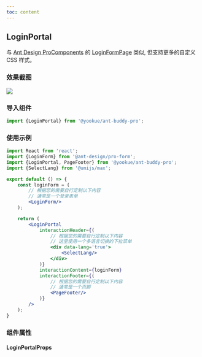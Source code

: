 ```yaml
---
toc: content
---
```


## LoginPortal

与 [Ant Design ProComponents](https://procomponents.ant.design) 的 [LoginFormPage](https://github.com/ant-design/pro-components/blob/v1/packages/form/src/components/LoginForm/index.md) 类似, 但支持更多的自定义 CSS 样式。

### 效果截图

![](/ant-buddy-pro/assets/img/snap/login-portal-1.jpg)

### 导入组件

```jsx | pure
import {LoginPortal} from '@yookue/ant-buddy-pro';
```

### 使用示例

```jsx | pure
import React from 'react';
import {LoginForm} from '@ant-design/pro-form';
import {LoginPortal, PageFooter} from '@yookue/ant-buddy-pro';
import {SelectLang} from '@umijs/max';

export default () => {
    const loginForm = (
        // 根据您的需要自行定制以下内容
        // 通常是一个登录表单
        <LoginForm/>
    );

    return (
        <LoginPortal
            interactionHeader={(
                // 根据您的需要自行定制以下内容
                // 这里使用一个多语言切换的下拉菜单
                <div data-lang='true'>
                    <SelectLang/>
                </div>
            )}
            interactionContent={loginForm}
            interactionFooter={(
                // 根据您的需要自行定制以下内容
                // 通常是一个页脚
                <PageFooter/>
            )}
        />
    );
}
```

### 组件属性

#### LoginPortalProps

<API src="@/layout/LoginPortal/index.tsx" hideTitle></API>
